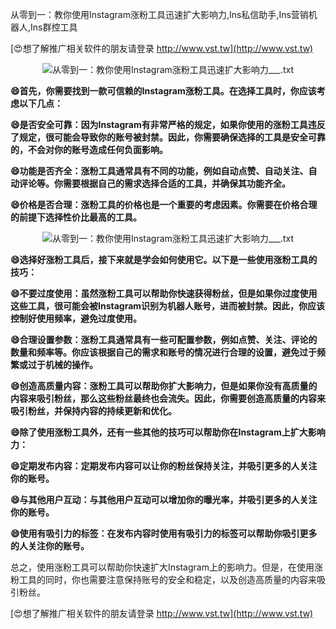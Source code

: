 从零到一：教你使用Instagram涨粉工具迅速扩大影响力,Ins私信助手,Ins营销机器人,Ins群控工具

[😍想了解推广相关软件的朋友请登录 http://www.vst.tw](http://www.vst.tw)

 <center><img src="https://vst.tw/MP4/tuiguang/png/2.png" alt="从零到一：教你使用Instagram涨粉工具迅速扩大影响力___.txt"></center>

**😄首先，你需要找到一款可信赖的Instagram涨粉工具。在选择工具时，你应该考虑以下几点：**

**😄是否安全可靠：因为Instagram有非常严格的规定，如果你使用的涨粉工具违反了规定，很可能会导致你的账号被封禁。因此，你需要确保选择的工具是安全可靠的，不会对你的账号造成任何负面影响。**

**😄功能是否齐全：涨粉工具通常具有不同的功能，例如自动点赞、自动关注、自动评论等。你需要根据自己的需求选择合适的工具，并确保其功能齐全。**

**😄价格是否合理：涨粉工具的价格也是一个重要的考虑因素。你需要在价格合理的前提下选择性价比最高的工具。**

 <center><img src="https://vst.tw/MP4/tuiguang/png/5.png" alt="从零到一：教你使用Instagram涨粉工具迅速扩大影响力___.txt"></center>

**😄选择好涨粉工具后，接下来就是学会如何使用它。以下是一些使用涨粉工具的技巧：**

**😄不要过度使用：虽然涨粉工具可以帮助你快速获得粉丝，但是如果你过度使用这些工具，很可能会被Instagram识别为机器人账号，进而被封禁。因此，你应该控制好使用频率，避免过度使用。**

**😄合理设置参数：涨粉工具通常具有一些可配置参数，例如点赞、关注、评论的数量和频率等。你应该根据自己的需求和账号的情况进行合理的设置，避免过于频繁或过于机械的操作。**

**😄创造高质量内容：涨粉工具可以帮助你扩大影响力，但是如果你没有高质量的内容来吸引粉丝，那么这些粉丝最终也会流失。因此，你需要创造高质量的内容来吸引粉丝，并保持内容的持续更新和优化。**

**😄除了使用涨粉工具外，还有一些其他的技巧可以帮助你在Instagram上扩大影响力：**

**😄定期发布内容：定期发布内容可以让你的粉丝保持关注，并吸引更多的人关注你的账号。**

**😄与其他用户互动：与其他用户互动可以增加你的曝光率，并吸引更多的人关注你的账号。**

**😄使用有吸引力的标签：在发布内容时使用有吸引力的标签可以帮助你吸引更多的人关注你的账号。**

总之，使用涨粉工具可以帮助你快速扩大Instagram上的影响力。但是，在使用涨粉工具的同时，你也需要注意保持账号的安全和稳定，以及创造高质量的内容来吸引粉丝。

[😍想了解推广相关软件的朋友请登录 http://www.vst.tw](http://www.vst.tw)



